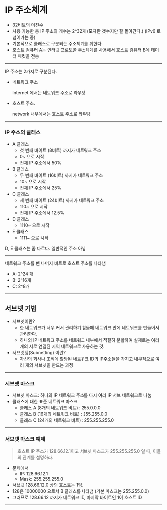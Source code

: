 # IP 주소체계

- 32비트의 이진수
- 사용 가능한 총 IP 주소의 개수는 2^32개 (모자란 갯수지만 잘 돌아간다.) (IPv6 로 넘어가는 중)
- 기본적으로 클래스로 구분되는 주소체계를 취한다.
- 호스트 컴퓨터 A는 인터넷 프로토콜 주소체계를 사용해서 호스트 컴퓨터 B에 데이터 패킷을 전송

---

IP 주소는 2가지로 구분된다.

- 네트워크 주소

  Internet 에서는 네트워크 주소로 라우팅

- 호스트 주소.

  network 내부에서는 호스트 주소로 라우팅 

---

### IP 주소의 클래스

- A 클래스
  - 첫 번째 바이트 (8비트) 까지가 네트워크 주소
  - 0~ 으로 시작
  - 전체 IP 주소에서 50%
- B 클래스
  - 두 번째 바이트 (16비트) 까지가 네트워크 주소
  - 10~ 으로 시작
  - 전체 IP 주소에서 25%
- C 클래스
  - 세 번째 바이트 (24비트) 까지가 네트워크 주소
  - 110~ 으로 시작
  - 전체 IP 주소에서 12.5%
- D 클래스
  - 1110~ 으로 시작
- E 클래스
  - 1111~ 으로 시작

D, E 클래스는 좀 다르다. 일반적인 주소 아님

---

네트워크 주소를 뺀 나머지 비트로 호스트 주소를 나타냄

- A: 2^24 개
- B: 2^16개
- C: 2^8개

---

## 서브넷 기법

- 서브넷이란?
  - 한 네트워크가 너무 커서 관리하기 힘들때 네트워크 안에 네트워크를 만들어서 관리한다.
  - 하나의 IP 네트워크 주소를 네트워크 내부에서 적절히 분할하여 실제로는 여러 개의 서로 연결된 지역 네트워크로 사용하는 것.
- 서브넷팅(Subnetting) 이란?
  - 자신의 회사나 조직에 할당된 네트워크 ID의 IP주소들을 가지고 내부적으로 여러 개의 서브넷을 만드는 과정

---

### 서브넷 마스크

- 서브넷 마스크: 하나의 IP 네트워크 주소를 다시 여러 IP 서브 네트워크로 나눔
- 클래스에 대한 표준 네트워크 마스크
  - 클래스 A (8개의 네트워크 비트) : 255.0.0.0
  - 클래스 B (16개의 네트워크 비트) : 255.255.0.0
  - 클래스 C (24개의 네트워크 비트) : 255.255.255.0

---

### 서브넷 마스크 예제

> 호스트 IP 주소가 128.66.12.1이고 서브넷 마스크가 255.255.255.0 일 때, 이들의 관계를 설명하라.

- 문제에서
  - IP: 128.66.12.1
  - Mask: 255.255.255.0
- 서브넷 128.66.12.0 상의 호스트는 1임.
- 128은 10000000 으로서 B 클래스를 나타냄 (기본 마스크는 255.255.0.0)
- 그러므로 128.66.12 까지가 네트워크 ID, 마지막 바이트인 1이 호스트 ID

---

